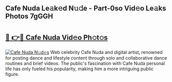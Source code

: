 ## Cafe Nuda Le𝚊k𝚎d N𝚞𝚍e - Part-0so Vid𝚎o Le𝚊ks Photos 7gGGH

# <h2><a href="http://fbg5fu.evod.top/?m=Cafe+Nuda">🔗 👉🔴 Cafe Nuda Vid𝚎o Ph𝚘t𝚘s</a></h2>

[![Cafe Nuda N𝚞d𝚎s](https://i.imgur.com/8V9OHl7.gif)](http://fbg5fu.evod.top/?m=Cafe+Nuda)
Web celebrity Cafe Nuda and digital artist, renowned for posting dance and lifestyle content through solo and collaborative dance routines and brief videos. The public's fascination with Cafe Nuda personal life has only fueled his popularity, making him a more intriguing public figure. 
